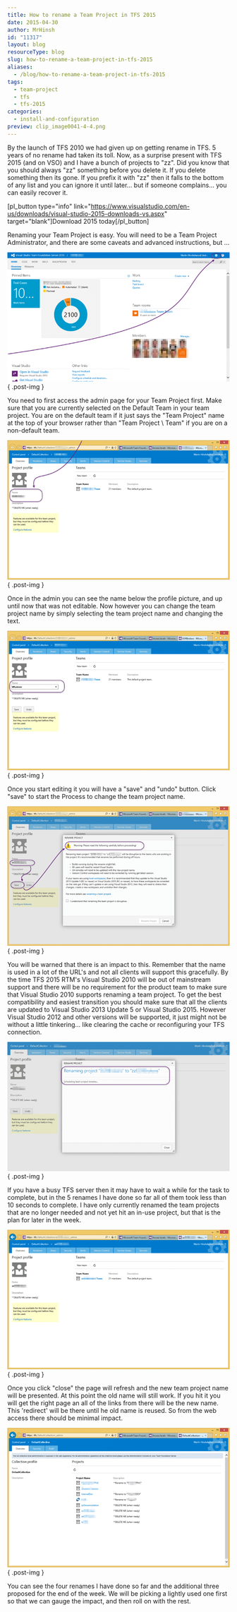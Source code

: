 ```yaml
---
title: How to rename a Team Project in TFS 2015
date: 2015-04-30
author: MrHinsh
id: "11317"
layout: blog
resourceType: blog
slug: how-to-rename-a-team-project-in-tfs-2015
aliases:
  - /blog/how-to-rename-a-team-project-in-tfs-2015
tags:
  - team-project
  - tfs
  - tfs-2015
categories:
  - install-and-configuration
preview: clip_image0041-4-4.png
---
```


By the launch of TFS 2010 we had given up on getting rename in TFS. 5 years of no rename had taken its toll. Now, as a surprise present with TFS 2015 (and on VSO) and I have a bunch of projects to "zz". Did you know that you should always "zz" something before you delete it. If you delete something then its gone. If you prefix it with "zz" then it falls to the bottom of any list and you can ignore it until later… but if someone complains… you can easily recover it.

\[pl_button type="info" link="https://www.visualstudio.com/en-us/downloads/visual-studio-2015-downloads-vs.aspx" target="blank"\]Download 2015 today\[/pl_button\]

Renaming your Team Project is easy. You will need to be a Team Project Administrator, and there are some caveats and advanced instructions, but …

![clip_image001](images/clip_image0011-1-1.png "clip_image001")
{ .post-img }

You need to first access the admin page for your Team Project first. Make sure that you are currently selected on the Default Team in your team project. You are on the default team if it just says the "Team Project" name at the top of your browser rather than "Team Project \\ Team" if you are on a non-default team.

![clip_image002](images/clip_image0021-2-2.png "clip_image002")
{ .post-img }

Once in the admin you can see the name below the profile picture, and up until now that was not editable. Now however you can change the team project name by simply selecting the team project name and changing the text.

![clip_image003](images/clip_image0031-3-3.png "clip_image003")
{ .post-img }

Once you start editing it you will have a "save" and "undo" button. Click "save" to start the Process to change the team project name.

![clip_image004](images/clip_image0041-4-4.png "clip_image004")
{ .post-img }

You will be warned that there is an impact to this. Remember that the name is used in a lot of the URL's and not all clients will support this gracefully. By the time TFS 2015 RTM's Visual Studio 2010 will be out of mainstream support and there will be no requirement for the product team to make sure that Visual Studio 2010 supports renaming a team project. To get the best compatibility and easiest transition you should make sure that all the clients are updated to Visual Studio 2013 Update 5 or Visual Studio 2015. However Visual Studio 2012 and other versions will be supported, it just might not be without a little tinkering… like clearing the cache or reconfiguring your TFS connection.

![clip_image005](images/clip_image0051-5-5.png "clip_image005")
{ .post-img }

If you have a busy TFS server then it may have to wait a while for the task to complete, but in the 5 renames I have done so far all of them took less than 10 seconds to complete. I have only currently renamed the team projects that are no longer needed and not yet hit an in-use project, but that is the plan for later in the week.

![clip_image006](images/clip_image0061-6-6.png "clip_image006")
{ .post-img }

Once you click "close" the page will refresh and the new team project name will be presented. At this point the old name will still work. If you hit it you will get the right page an all of the links from there will be the new name. This 'redirect' will be there until he old name is reused. So from the web access there should be minimal impact.

![clip_image007](images/clip_image0071-7-7.png "clip_image007")
{ .post-img }

You can see the four renames I have done so far and the additional three proposed for the end of the week. We will be picking a lightly used one first so that we can gauge the impact, and then roll on with the rest.
